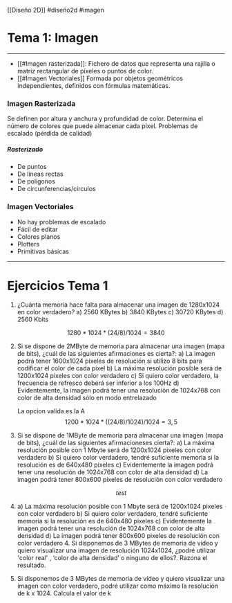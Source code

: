 [[Diseño 2D]] #diseño2d #imagen

# Tema 1: Imagen
---
* [[#Imagen rasterizada]]: 
	Fichero de datos que representa una rajilla o matriz rectangular de píxeles o puntos de color. 
* [[#Imagen Vectoriales]]
	Formada por objetos geométricos independientes, definidos con fórmulas matemáticas. 

### Imagen Rasterizada
Se definen por altura y anchura y profundidad de color. Determina el número de colores que puede almacenar cada píxel. 
Problemas de escalado (pérdida de calidad)

##### Rasterizado
* De puntos
* De líneas rectas
* De polígonos
* De circunferencias/círculos

### Imagen Vectoriales
* No hay problemas de escalado
* Fácil de editar
* Colores planos
* Plotters
* Primitivas básicas

---

# Ejercicios Tema 1

1. ¿Cuánta memoria hace falta para almacenar una imagen de 1280x1024 en color verdadero? 
	a) 2560 KBytes 
	b) 3840 KBytes 
	c) 30720 KBytes 
	d) 2560 Kbits 

$$
	1280 * 1024 * (24 / 8) / 1024 = 3840
$$

2. Si se dispone de 2MByte de memoria para almacenar una imagen (mapa de bits), ¿cuál de las siguientes afirmaciones es cierta?: 
	a) La imagen podrá tener 1600x1024 pixeles de resolución si utilizo 8 bits para codificar el color de cada pixel 
	b) La máxima resolución posible será de 1200x1024 pixeles con color verdadero 
	c) Si quiero color verdadero, la frecuencia de refresco deberá ser inferior a los 100Hz 
	d) Evidentemente, la imagen podrá tener una resolución de 1024x768 con color de alta densidad sólo en modo entrelazado 

	La opcion valida es la A
	$$
	1200 * 1024 * ((24/8) / 1024)/1024 = 3,5
	$$

3. Si se dispone de 1MByte de memoria para almacenar una imagen (mapa de bits), ¿cuál de las siguientes afirmacioneses cierta?: 
	a) La máxima resolución posible con 1 Mbyte será de 1200x1024 pixeles con color verdadero 
	b) Si quiero color verdadero, tendré suficiente memoria si la resolución es de 640x480 pixeles 
	c) Evidentemente la imagen podrá tener una resolución de 1024x768 con color de alta densidad 
	d) La imagen podrá tener 800x600 pixeles de resolución con color verdadero
	
	$$
	test
	$$

4. a) La máxima resolución posible con 1 Mbyte será de 1200x1024 pixeles con color verdadero 
	b) Si quiero color verdadero, tendré suficiente memoria si la resolución es de 640x480 pixeles 
	c) Evidentemente la imagen podrá tener una resolución de 1024x768 con color de alta densidad 
	d) La imagen podrá tener 800x600 pixeles de resolución con color verdadero 4. Si disponemos de 3 MBytes de memoria de vídeo y quiero visualizar una imagen de resolución 1024x1024, ¿podré utilizar 'color real' , ‘color de alta densidad’ o ninguno de ellos?. Razona el resultado. 
	
5. Si disponemos de 3 MBytes de memoria de vídeo y quiero visualizar una imagen con color verdadero, podré utilizar como máximo la resolución de k x 1024. Calcula el valor de k